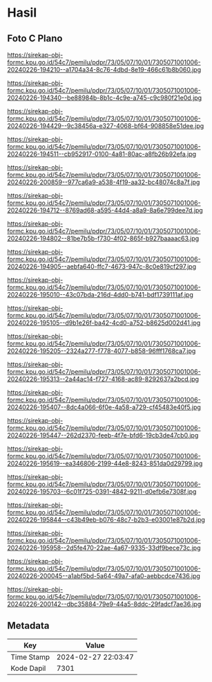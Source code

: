 # Hasil

## Foto C Plano

https://sirekap-obj-formc.kpu.go.id/54c7/pemilu/pdpr/73/05/07/10/01/7305071001006-20240226-194210--a1704a34-8c76-4dbd-8e19-466c61b8b060.jpg

https://sirekap-obj-formc.kpu.go.id/54c7/pemilu/pdpr/73/05/07/10/01/7305071001006-20240226-194340--be88984b-8b1c-4c9e-a745-c9c980f21e0d.jpg

https://sirekap-obj-formc.kpu.go.id/54c7/pemilu/pdpr/73/05/07/10/01/7305071001006-20240226-194429--9c38456a-e327-4068-bf64-908858e51dee.jpg

https://sirekap-obj-formc.kpu.go.id/54c7/pemilu/pdpr/73/05/07/10/01/7305071001006-20240226-194511--cb952917-0100-4a81-80ac-a8fb26b92efa.jpg

https://sirekap-obj-formc.kpu.go.id/54c7/pemilu/pdpr/73/05/07/10/01/7305071001006-20240226-200859--977ca6a9-a538-4f19-aa32-bc48074c8a7f.jpg

https://sirekap-obj-formc.kpu.go.id/54c7/pemilu/pdpr/73/05/07/10/01/7305071001006-20240226-194712--8769ad68-a595-44d4-a8a9-8a6e799dee7d.jpg

https://sirekap-obj-formc.kpu.go.id/54c7/pemilu/pdpr/73/05/07/10/01/7305071001006-20240226-194802--81be7b5b-f730-4f02-865f-b927baaaac63.jpg

https://sirekap-obj-formc.kpu.go.id/54c7/pemilu/pdpr/73/05/07/10/01/7305071001006-20240226-194905--aebfa640-ffc7-4673-947c-8c0e819cf297.jpg

https://sirekap-obj-formc.kpu.go.id/54c7/pemilu/pdpr/73/05/07/10/01/7305071001006-20240226-195010--43c07bda-216d-4dd0-b741-bdf1739111af.jpg

https://sirekap-obj-formc.kpu.go.id/54c7/pemilu/pdpr/73/05/07/10/01/7305071001006-20240226-195105--d9b1e26f-ba42-4cd0-a752-b8625d002d41.jpg

https://sirekap-obj-formc.kpu.go.id/54c7/pemilu/pdpr/73/05/07/10/01/7305071001006-20240226-195205--2324a277-f778-4077-b858-96fff1768ca7.jpg

https://sirekap-obj-formc.kpu.go.id/54c7/pemilu/pdpr/73/05/07/10/01/7305071001006-20240226-195313--2a44ac14-f727-4168-ac89-8292637a2bcd.jpg

https://sirekap-obj-formc.kpu.go.id/54c7/pemilu/pdpr/73/05/07/10/01/7305071001006-20240226-195407--8dc4a066-6f0e-4a58-a729-cf45483e40f5.jpg

https://sirekap-obj-formc.kpu.go.id/54c7/pemilu/pdpr/73/05/07/10/01/7305071001006-20240226-195447--262d2370-feeb-4f7e-bfd6-19cb3de47cb0.jpg

https://sirekap-obj-formc.kpu.go.id/54c7/pemilu/pdpr/73/05/07/10/01/7305071001006-20240226-195619--ea346806-2199-44e8-8243-851da0d29799.jpg

https://sirekap-obj-formc.kpu.go.id/54c7/pemilu/pdpr/73/05/07/10/01/7305071001006-20240226-195703--6c01f725-0391-4842-9211-d0efb6e7308f.jpg

https://sirekap-obj-formc.kpu.go.id/54c7/pemilu/pdpr/73/05/07/10/01/7305071001006-20240226-195844--c43b49eb-b076-48c7-b2b3-e03001e87b2d.jpg

https://sirekap-obj-formc.kpu.go.id/54c7/pemilu/pdpr/73/05/07/10/01/7305071001006-20240226-195958--2d5fe470-22ae-4a67-9335-33df9bece73c.jpg

https://sirekap-obj-formc.kpu.go.id/54c7/pemilu/pdpr/73/05/07/10/01/7305071001006-20240226-200045--a1abf5bd-5a64-49a7-afa0-aebbcdce7436.jpg

https://sirekap-obj-formc.kpu.go.id/54c7/pemilu/pdpr/73/05/07/10/01/7305071001006-20240226-200142--dbc35884-79e9-44a5-8ddc-29fadcf7ae36.jpg


## Metadata

| Key        | Value               |
| ---------- | ------------------- |
| Time Stamp | 2024-02-27 22:03:47 |
| Kode Dapil | 7301                |




